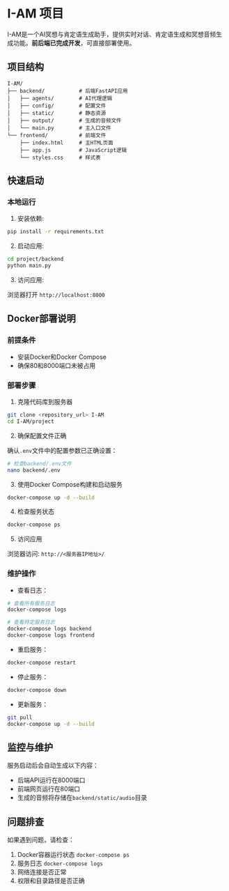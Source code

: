 # I-AM 项目

I-AM是一个AI冥想与肯定语生成助手，提供实时对话、肯定语生成和冥想音频生成功能。**前后端已完成开发**，可直接部署使用。

## 项目结构

```
I-AM/
├── backend/           # 后端FastAPI应用
│   ├── agents/        # AI代理逻辑
│   ├── config/        # 配置文件
│   ├── static/        # 静态资源
│   ├── output/        # 生成的音频文件
│   └── main.py        # 主入口文件
└── frontend/          # 前端文件
    ├── index.html     # 主HTML页面
    ├── app.js         # JavaScript逻辑
    └── styles.css     # 样式表
```

## 快速启动

### 本地运行

1. 安装依赖:

```bash
pip install -r requirements.txt
```

2. 启动应用:

```bash
cd project/backend
python main.py
```

3. 访问应用:

浏览器打开 `http://localhost:8000`

## Docker部署说明

### 前提条件

- 安装Docker和Docker Compose
- 确保80和8000端口未被占用

### 部署步骤

1. 克隆代码库到服务器

```bash
git clone <repository_url> I-AM
cd I-AM/project
```

2. 确保配置文件正确

确认`.env`文件中的配置参数已正确设置：

```bash
# 检查backend/.env文件
nano backend/.env
```

3. 使用Docker Compose构建和启动服务

```bash
docker-compose up -d --build
```

4. 检查服务状态

```bash
docker-compose ps
```

5. 访问应用

浏览器访问: `http://<服务器IP地址>/`

### 维护操作

- 查看日志：

```bash
# 查看所有服务日志
docker-compose logs

# 查看特定服务日志
docker-compose logs backend
docker-compose logs frontend
```

- 重启服务：

```bash
docker-compose restart
```

- 停止服务：

```bash
docker-compose down
```

- 更新服务：

```bash
git pull
docker-compose up -d --build
```

## 监控与维护

服务启动后会自动生成以下内容：
- 后端API运行在8000端口
- 前端网页运行在80端口
- 生成的音频将存储在`backend/static/audio`目录

## 问题排查

如果遇到问题，请检查：
1. Docker容器运行状态 `docker-compose ps`
2. 服务日志 `docker-compose logs`
3. 网络连接是否正常
4. 权限和目录路径是否正确 